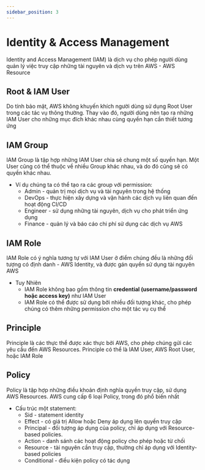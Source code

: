 ```yaml
---
sidebar_position: 3
---
```


# Identity & Access Management
Identity and Access Management (IAM) là dịch vụ cho phép người dùng quản lý việc truy cập những tài nguyên và dịch vụ trên AWS - AWS Resource

## Root & IAM User
Do tính bảo mật, AWS không khuyến khích người dùng sử dụng Root User trong các tác vụ thông thường. Thay vào đó, người dùng nên tạo ra những IAM User cho những mục đích khác nhau cùng quyền hạn cần thiết tương ứng

## IAM Group
IAM Group là tập hợp những IAM User chia sẻ chung một số quyền hạn. Một User cũng có thể thuộc về nhiều Group khác nhau, và do đó cũng sẽ có quyền khác nhau.

- Ví dụ chúng ta có thể tạo ra các group với permission:
  - Admin - quản trị mọi dịch vụ và tài nguyên trong hệ thống
  - DevOps - thực hiện xây dựng và vận hành các dịch vụ liên quan đến hoạt động CI/CD
  - Engineer - sử dụng những tài nguyên, dịch vụ cho phát triển ứng dụng
  - Finance - quản lý và báo cáo chi phí sử dụng các dịch vụ AWS

## IAM Role
IAM Role có ý nghĩa tương tự với IAM User ở điểm chúng đều là những đối tượng có định danh - AWS Identity, và được gán quyền sử dụng tài nguyên AWS

- Tuy Nhiên
  - IAM Role không bao gồm thông tin **credential (username/password hoặc access key)** như IAM User
  - IAM Role có thể được sử dụng bởi nhiều đối tượng khác, cho phép chúng có thêm những permission cho một tác vụ cụ thể

## Principle
Principle là các thực thể được xác thực bởi AWS, cho phép chúng gửi các yêu cầu đến AWS Resources. Principle có thể là IAM User, AWS Root User, hoặc IAM Role

## Policy
Policy là tập hợp những điều khoản định nghĩa quyền truy cập, sử dụng AWS Resources. AWS cung cấp 6 loại Policy, trong đó phổ biến nhất

- Cấu trúc một statement:
  - Sid - statement identity
  - Effect - có giá trị Allow hoặc Deny áp dụng lên quyền truy cập
  - Principal - đối tượng áp dụng của policy, chỉ áp dụng với Resource-based policies.
  - Action - danh sánh các hoạt động policy cho phép hoặc từ chối
  - Resource - tài nguyên cần truy cập, thường chỉ áp dụng với Identity-based policies
  - Conditional - điều kiện policy có tác dụng
